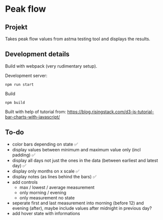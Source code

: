 # Peak flow

## Projekt
Takes peak flow values from astma testing tool and displays the results.

## Development details
Build with webpack (very rudimentary setup). 

Development server:
```
npm run start
```

Build

```
npm build
```

Built with help of tutorial from: https://blog.risingstack.com/d3-js-tutorial-bar-charts-with-javascript/

## To-do

* color bars depending on state ✅
* display values between minimum and maximum value only (incl padding)  ✅
* display all days not just the ones in the data (between earliest and latest day)  ✅
* display only months on x scale ✅
* display notes (as lines behind the bars) ✅
* add controls
    * max / lowest / average measurement
    * only morning / evening
    * only measurement no state
* seperate first and last measurement into morning (before 12) and evening (after), maybe include values after midnight in previous day?
* add hover state with informations